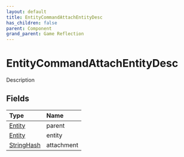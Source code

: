 ```yaml
---
layout: default
title: EntityCommandAttachEntityDesc
has_children: false
parent: Component
grand_parent: Game Reflection
---
```

# EntityCommandAttachEntityDesc
Description 

## Fields

| Type | Name |
|:----------|:--------------|
| [Entity](/riftbreaker-wiki/docs/game-reflection/classes/entity/) | parent |
| [Entity](/riftbreaker-wiki/docs/game-reflection/classes/entity/) | entity |
| [StringHash](/riftbreaker-wiki/docs/game-reflection/classes/string_hash/) | attachment |


